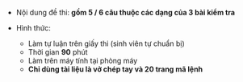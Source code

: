 * Nội dung đề thi: **gồm 5 / 6 câu thuộc các dạng của 3 bài kiểm tra**

* Hình thức:
  + Làm tự luận trên giấy thi (sinh viên tự chuẩn bị)
  + Thời gian **90** phút
  + Làm trên máy tính tại phòng máy
  + **Chỉ dùng tài liệu là vở chép tay và 20 trang mã lệnh**
